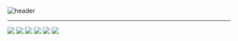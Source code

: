 ![header](https://capsule-render.vercel.app/api?type=venom&color=auto&height=200&text=GITHS&theme=radical&fontSize=90&section=header&animation=fadeIn)
<hr>
<img src="https://img.shields.io/badge/GitHub-ffffff.svg?style=for-the-badge&logo=github&logoColor=181717" />
<img src="https://img.shields.io/badge/Git-2b2b2b.svg?style=for-the-badge&logo=git&logoColor=F05032" />
<img src="https://img.shields.io/badge/HTML5-2b2b2b.svg?style=for-the-badge&logo=html5&logoColor=E34F26" />
<img src="https://img.shields.io/badge/CSS3-2b2b2b.svg?style=for-the-badge&logo=css3&logoColor=1572B6" />
<img src="https://img.shields.io/badge/javascript-2b2b2b.svg?style=for-the-badge&logo=javascript&logoColor=F7DF1E" />
<img src="https://img.shields.io/badge/CSS3-2b2b2b.svg?style=for-the-badge&logo=css3&logoColor=1572B6" />
